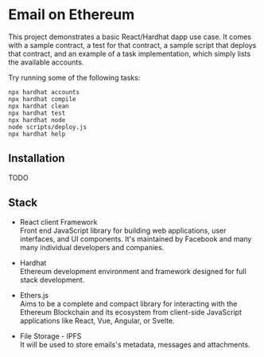 # Email on Ethereum

This project demonstrates a basic React/Hardhat dapp use case. It comes with a sample contract, a test for that contract, a sample script that deploys that contract, and an example of a task implementation, which simply lists the available accounts.

Try running some of the following tasks:

```shell
npx hardhat accounts
npx hardhat compile
npx hardhat clean
npx hardhat test
npx hardhat node
node scripts/deploy.js
npx hardhat help
```

## Installation
TODO

## Stack
- React client Framework<br />
Front end JavaScript library for building web applications, user interfaces, and UI components. It's maintained by Facebook and many many individual developers and companies.

- Hardhat<br />
Ethereum development environment and framework designed for full stack development.

- Ethers.js<br />
Aims to be a complete and compact library for interacting with the Ethereum Blockchain and its ecosystem from client-side JavaScript applications like React, Vue, Angular, or Svelte.

- File Storage - IPFS<br />
It will be used to store emails's metadata, messages and attachments.
